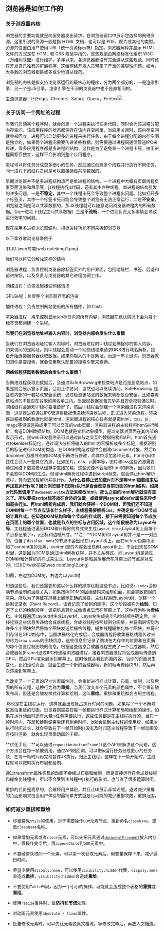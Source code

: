## 浏览器是如何工作的

### 关于浏览器内核

浏览器的主要功能就是向服务器发出请求，在浏览器窗口中展示您选择的网络资源。这里所说的资源一般是指 HTML 文档，也可以是 PDF、图片或其他的类型。资源的位置由用户使用 URI（统一资源标示符）指定。浏览器解释并显示 HTML 文件的方式是在 HTML 和 CSS 规范中指的。这些规范由网络标准化组织 W3C（万维网联盟）进行维护。多年以来，各浏览器都没有完全遵从这些规范，同时还在开发自己独有的扩展程序，这给网络开发人员带来了严重的兼容性问题。如今，大多数的浏览器都是或多或少地遵从规范。

浏览器的内核是指支持浏览器运行的最核心的程序，分为两个部分的，一是渲染引擎，另一个是JS引擎。渲染引擎在不同的浏览器中也不是都相同的。

主流浏览器：IE/Edge，Chrome，Safari，Opera，Firefox![](https://pic3.zhimg.com/80/v2-f464eaf0dc47177ef67649c1c1eb6e22_720w.jpg)

### 关于访问一个网址的过程

当我们启动某个程序时，就会创建一个进程来执行任务代码，同时会为该进程分配内存空间，该应用程序的状态都保存在该内存空间里，当应用关闭时，该内存空间就会被回收，进程可以启动更多的进程来执行任务，由于每个进程分配的内存空间是独立的，如果两个进程间需要传递某些数据，则需要通过进程间通信管道IPC来传递，很多应用程序都是多进程的结构，这样是为了避免某一个进程卡死，由于进程间相互独立，这样不会影响到整个应用程序。

进程可以将任务分成更多细小的任务，然后通过创建多个线程并行执行不同任务，同一进程下的线程之间是可以直接通信共享数据的。

早期浏览器并不是多进程结构热而是单进程的结构。一个进程中大概有页面线程负责页面渲染和展示等，js线程执行js代码，还有其中各种线程。单进程的结构引发的许多问题，一是**不稳定**，其中一个线程卡死会导致整个进程出问题。比如打开多个标签页，其中一个标签卡死可能会导致整个浏览器无法正常运行，二是**不安全**，浏览器之间是可以共享数据的，那JS线程就可以随意访问浏览器进程内的所有数据。（同一进程下线程之间共享数据）三是**不流畅**，一个进程负责太多事情会导致运行效率的问题。

现在采用多进程浏览器结构，根据进程功能不同来拆卸浏览器

以下拿谷歌浏览器举例子

![1](D:\web前端\web note\img\1.png)

我们可以将它分解成这样的结构

浏览器进程：负责控制浏览器除标签页外的用户界面，包括地址栏、书签、后退和前进按钮，以及负责与浏览器的其它进程协调工作。

网络进程：负责发起接受网络请求

GPU进程：负责整个浏览器界面的渲染

插件进程：负责控制网站使用的所有插件，如 flash

渲染器进程：用来控制显示tab标签内的所有内容，浏览器在默认情况下会为每个标签页都创建一个进程。

**当我们在浏览器地址栏输入内容时，浏览器内部会发生什么事情**

当我们在浏览器地址栏输入内容时，浏览器进程的UI线程会捕捉你的输入内容，如果访问的是网址，则UI线程会启动一个网络线程来请求DNS进行域名解析，接着开始连接服务器获取数据。如果你输入的不是网址，而是一串关键词，浏览器就知道你是要搜索，就会使用默认配置的搜索引擎来查询。

**网络线程获取到数据后会发生什么事情？**

当网络线程获取到数据后，会通过SafeBrowsing来检查站点是否是恶意站点，如果是则会展示警示页面，会阻止你访问，当然也可以继续访问。SafeBrowsing 是谷歌内部的一套站点安全系统，通过检测该站点的数据来判断是否安全，比如查看该站点的IP是否在谷歌的黑名单之内。当返回数据准备完毕并且安全校验通过时，网络线程会通知UI线程要准备好了，然后UI线程会创建一个渲染器进程来渲染页面，浏览器进程通过IPC管道将数据传递给渲染器进程，正式进入渲染流程。渲染器进程接到的数据也就是html，渲染器进程的核心任务就是把html，css，js，image等资源渲染成用于可以交互的web页面，渲染器进程的主线程将html进行解析，构造DOM数据结构，DOM也就是文档对象模型，是浏览器对页面在其内部的表示形式，是web开发程序员可以通过js与之交互的数据结构和API。html首先通过tokeniser标记化，通过词法分析将输入的html内容解析成多个标记，根据识别后的标记进行DOM树构造，在DOM树构造过程中会创建document对象，然后以document为根节点的DOM树不断进行修改，向其中添加各种元素。html代码中往往会引入一些其它资源，比如图片，css，js脚本等，图片和css这些资源需要通过网络下载或者从缓存中直接加载，这些资源不会阻塞html的解析，因为她们不会影响DOM的生成，但当html解析过程中遇到script标签，就会停止html解析流程，转而去加载解析并执行js。**为什么要停止去加载js而不是等html加载结束后再加载运行js呢？**因为浏览器不知道js执行是否会改变当前页面的html结构，如果js代码里调用了`document.write`方法来修改html，那么之前的html解析就没有意义了。所以要把script标签放在合适的位置，或者使用async或defer属性来异步加载执行js。再html解析完成后，我们就会获得一个DOM树，但我们还不知道DOM树每一个节点应该长什么样子，主线程需要解析css，并确定每个DOM节点的计算样式。在知道DOM结构和每个节点的样式后，接下来需要知道每个节点放在页面上的哪个位置，也就是节点的坐标与占用区域，这个阶段被称为**Layout布局**，主线程通过遍历DOM和计算好的样式来生成`Layout tree`,Layout树上面每个节点都记录了x，y坐标和边框尺寸。**注：**DOM树和Layout树并不是一一对应的。设置了`display：none`的节点不会出现在Layout 树上。而在before伪类中添加了content值的元素，content里的内容会出现再Layout树上，不会出现在DOM树里，这是因为DOM是通过html解析获得，并不关系样式，而Layout树是通过DOM树和计算好的样式来生成，Layout树是和最后展示在屏幕上的节点是对应的。![2](D:\web前端\web note\img\2.png)

如图，左边为DOM树，右边为Layout树

知道这些后，我们还需要知道以什么样的顺序绘制这些节点，比如说`z-index`会影响节点绘制的层级关系，如果按照DOM的层级结构来绘制页面，则会导致错误的渲染。所以为了保证在屏幕上展示正确的层级，主线程遍历Layout树，创建一个绘制记录表（Paint Record），该表记录了绘制的顺序，这个阶段被称为**绘制**。知道了文档的绘制顺序，该把信息转化成像素点显示在屏幕上了，这种行为称为**栅格化**。主线程遍历Layout树生成Layer树，Layer树生成完毕和绘制顺序确定后，主线程将这些信息传递给合成器线程，合成器线程按照规则分图层，并将图层切割为许多个小图块然后将每个图块发送给栅格线程，栅格线程栅格化每个图块，并将它们存储在GPU内存中，当图块栅格化完成后，合成器线程将收集栅格线程传过来的称为`draw quads`的图块信息，这些信息里记录了图块在内存中的位置和在页面的哪个位置绘制图块的信息，根据这些信息合成器线程生成了一个合成器帧，然后合成器帧(Frame)通过IPC传送给浏览器进程，接着浏览器进程将合成器帧传送到GPU，然后GPU渲染展示到屏幕上。这时候就会看到页面内容。当你的页面发生变化，比如滚动页面，就会生成一个新的合成器帧，新的帧再传给GPU，然后再次渲染到屏幕上。

当改变了一个元素的尺寸位置属性时，会重新进行样式计算，布局，绘制，以及后面的所有流程，这种行为称为**重排**。当我们改变某个元素的颜色属性，不会重新触发布局，但还是会触发样式计算和绘制，这叫**重绘**。重排和重绘都会占用主线程。

JS也是在主线程运行，这样就会出现抢占执行时间的问题。如果写了一个不断导致重拍重绘的动画，浏览器则需要在每一帧都运行样式计算布局和绘制的操作。如果在运行动画时还有大量js任务需要执行，这些任务都是在主线程执行的，当在一帧时间内，布局和绘制结束后还有剩余时间，js就会拿到主线程的使用权，如果js执行时间过长，就会导致在下一帧开始时js没有及时归还主线程导致下一帧动画没有按时渲染，就会出现页面动画的卡顿。

**优化手段：**可以通过`requestAnimationFrame()`这个API来解决这个问题，这个方法会在每一帧被调用，通过API的回调，可以把js运行任务分成更小的任务块，在每一帧时间用完前暂停JS执行，归还主线程，这样在下一帧开始时，主线程就可以按时执行布局和绘制。

通过transform属性实现的动画不会经过布局和绘制，而是直接运行在合成器线程和栅格化线程中，所以不会受到主线程中js执行的影响，也节省了很多运算时间。

重排的代价是高昂的，会破坏用户体验，并且让UI展示非常迟缓。通过减少重排的负面影响来提高用户体验的最简单方式就是尽可能的减少重排次数，重排范围。

### 如何减少重排和重绘

- 尽量避免`style`的使用，对于需要操作`DOM`元素节点，重新命名`className`，更改`className`名称。

- 如果增加元素或者`clone`元素，可以先把元素通过[`documentFragment`](https://link.juejin.cn?target=https%3A%2F%2Fdeveloper.mozilla.org%2Fzh-CN%2Fdocs%2FWeb%2FAPI%2FDocumentFragment)放入内存中，等操作完毕后，再`appendChild`到`DOM`元素中。

- 不要经常获取同一个元素，可以第一次获取元素后，用变量保存下来，减少遍历时间。

- 尽量少使用`dispaly:none`，可以使用`visibility:hidden`代替，`dispaly:none`会造成**重排**，`visibility:hidden`会造成**重绘**。

- 不要使用`Table`布局，因为一个小小的操作，可能就会造成整个表格的**重排**或**重绘**。

- 使用`resize`事件时，做**防抖**和**节流**处理。

- 对动画元素使用`absolute / fixed`属性。

- 批量修改元素时，可以先让元素脱离文档流，等修改完毕后，再放入文档流。